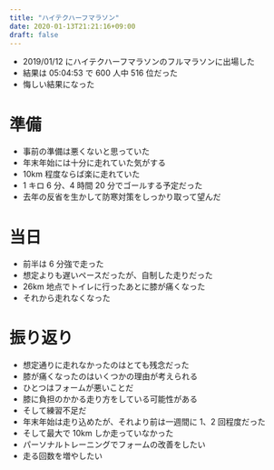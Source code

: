 ```yaml
---
title: "ハイテクハーフマラソン"
date: 2020-01-13T21:21:16+09:00
draft: false
---
```


- 2019/01/12 にハイテクハーフマラソンのフルマラソンに出場した
- 結果は 05:04:53 で 600 人中 516 位だった
- 悔しい結果になった

# 準備

- 事前の準備は悪くないと思っていた
- 年末年始には十分に走れていた気がする
- 10km 程度ならば楽に走れていた
- 1 キロ 6 分、4 時間 20 分でゴールする予定だった
- 去年の反省を生かして防寒対策をしっかり取って望んだ

# 当日

- 前半は 6 分強で走った
- 想定よりも遅いペースだったが、自制した走りだった
- 26km 地点でトイレに行ったあとに膝が痛くなった
- それから走れなくなった

# 振り返り

- 想定通りに走れなかったのはとても残念だった
- 膝が痛くなったのはいくつかの理由が考えられる
- ひとつはフォームが悪いことだ
- 膝に負担のかかる走り方をしている可能性がある
- そして練習不足だ
- 年末年始は走り込めたが、それより前は一週間に 1、2 回程度だった
- そして最大で 10km しか走っていなかった
- パーソナルトレーニングでフォームの改善をしたい
- 走る回数を増やしたい
